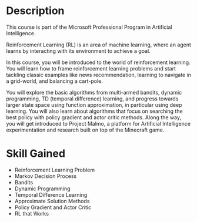 


# Description

This course is part of the Microsoft Professional Program in Artificial Intelligence. 

Reinforcement Learning (RL) is an area of machine learning, where an agent learns by interacting with its environment to achieve a goal.

In this course, you will be introduced to the world of  reinforcement learning. You will learn how to frame reinforcement learning problems and start tackling classic examples like news recommendation, learning to navigate in a grid-world, and balancing a cart-pole.

You will explore the basic algorithms from multi-armed bandits, dynamic programming, TD (temporal difference) learning, and progress towards larger state space using function approximation, in particular using deep learning. You will also learn about algorithms that focus on searching the best policy with policy gradient and actor critic methods. Along the way, you will get introduced to Project Malmo, a platform for Artificial Intelligence experimentation and research built on top of the Minecraft game.



# Skill Gained
- Reinforcement Learning Problem
- Markov Decision Process
- Bandits
- Dynamic Programming
- Temporal Difference Learning
- Approximate Solution Methods
- Policy Gradient and Actor Critic
- RL that Works

